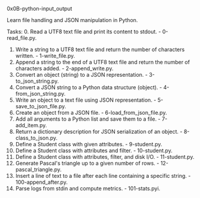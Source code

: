 0x0B-python-input_output


Learn file handling and JSON manipulation in Python.

Tasks:
0. Read a UTF8 text file and print its content to stdout. - 0-read_file.py.
1. Write a string to a UTF8 text file and return the number of characters written. - 1-write_file.py.
2. Append a string to the end of a UTF8 text file and return the number of characters added. - 2-append_write.py.
3. Convert an object (string) to a JSON representation. - 3-to_json_string.py.
4. Convert a JSON string to a Python data structure (object). - 4-from_json_string.py.
5. Write an object to a text file using JSON representation. - 5-save_to_json_file.py.
6. Create an object from a JSON file. - 6-load_from_json_file.py.
7. Add all arguments to a Python list and save them to a file. - 7-add_item.py.
8. Return a dictionary description for JSON serialization of an object. - 8-class_to_json.py.
9. Define a Student class with given attributes. - 9-student.py.
10. Define a Student class with attributes and filter. - 10-student.py.
11. Define a Student class with attributes, filter, and disk I/O. - 11-student.py.
12. Generate Pascal's triangle up to a given number of rows. - 12-pascal_triangle.py.
13. Insert a line of text to a file after each line containing a specific string. - 100-append_after.py.
14. Parse logs from stdin and compute metrics. - 101-stats.pyi.

